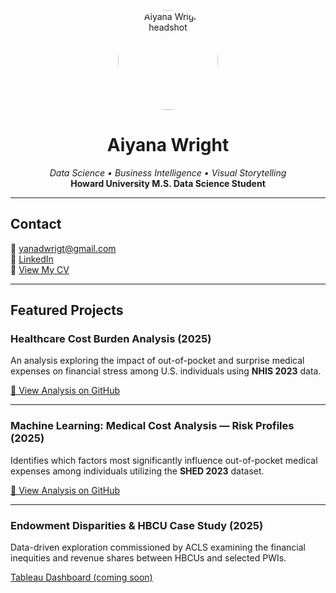<p align="center">
  <img src="[assets/IMG_47EC5B2ED5D7-1.jpg](https://github.com/aiyanaw1/aiyanaw1.github.io/blob/43a796111ac4ef0b5d6fc3cab62c34ed4aaff6d0/IMG_47EC5B2ED5D7-1.jpg)" alt="Aiyana Wright headshot" width="160" style="border-radius:50%">
</p>

<h1 align="center">Aiyana Wright</h1>
<p align="center">
  <em>Data Science • Business Intelligence • Visual Storytelling</em><br>
  <strong>Howard University M.S. Data Science Student</strong>
</p>

---

## Contact

📧 [yanadwrigt@gmail.com](mailto:yanadwrigt@gmail.com)  
🔗 [LinkedIn](https://www.linkedin.com/in/aiyanawright/)  
📄 [View My CV](2025_Digital_Resume.html)

---

## Featured Projects

### Healthcare Cost Burden Analysis (2025)
An analysis exploring the impact of out-of-pocket and surprise medical expenses on financial stress among U.S. individuals using **NHIS 2023** data.

[📄 View Analysis on GitHub](https://github.com/aiyanaw1/aiyanaw1.github.io/blob/892534b9c4d79c9f398a0078a7bc0173df799aec/Final.md)

---

### Machine Learning: Medical Cost Analysis — Risk Profiles (2025)
Identifies which factors most significantly influence out-of-pocket medical expenses among individuals utilizing the **SHED 2023** dataset.

[📄 View Analysis on GitHub](https://github.com/aiyanaw1/aiyanaw1.github.io/blob/ed0c050c7a515f8684b1f954ff37d5a80cae46d1/Medical_Cost_Analysis.md)

---

### Endowment Disparities & HBCU Case Study (2025)
Data-driven exploration commissioned by ACLS examining the financial inequities and revenue shares between HBCUs and selected PWIs.

[Tableau Dashboard (coming soon)](https://public.tableau.com/app/profile/aiyana.wright3986/vizzes)
